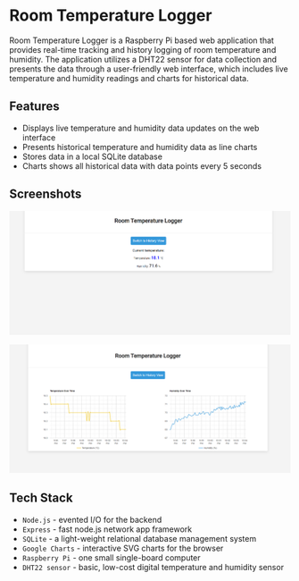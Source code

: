 # Room Temperature Logger

Room Temperature Logger is a Raspberry Pi based web application that provides real-time tracking and history logging of room temperature and humidity. The application utilizes a DHT22 sensor for data collection and presents the data through a user-friendly web interface, which includes live temperature and humidity readings and charts for historical data.

## Features

- Displays live temperature and humidity data updates on the web interface
- Presents historical temperature and humidity data as line charts
- Stores data in a local SQLite database
- Charts shows all historical data with data points every 5 seconds

## Screenshots

![Real-time Data View](screenshots/real-time_data.png)

![Historical Data View](screenshots/historical_view.png) 

## Tech Stack

- `Node.js` - evented I/O for the backend
- `Express` - fast node.js network app framework
- `SQLite` - a light-weight relational database management system
- `Google Charts` - interactive SVG charts for the browser
- `Raspberry Pi` - one small single-board computer
- `DHT22 sensor` - basic, low-cost digital temperature and humidity sensor
